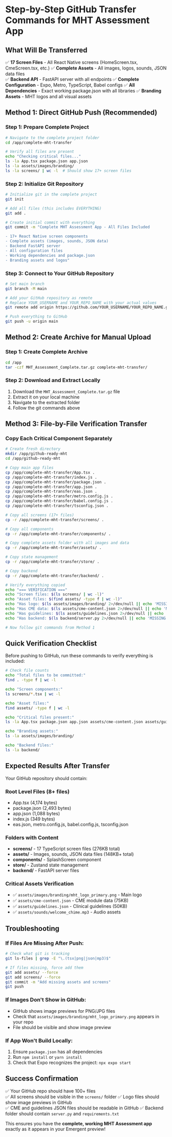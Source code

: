# Step-by-Step GitHub Transfer Commands for MHT Assessment App

## What Will Be Transferred
✅ **17 Screen Files** - All React Native screens (HomeScreen.tsx, CmeScreen.tsx, etc.)
✅ **Complete Assets** - All images, logos, sounds, JSON data files  
✅ **Backend API** - FastAPI server with all endpoints
✅ **Complete Configuration** - Expo, Metro, TypeScript, Babel configs
✅ **All Dependencies** - Exact working package.json with all libraries
✅ **Branding Assets** - MHT logos and all visual assets

## Method 1: Direct GitHub Push (Recommended)

### Step 1: Prepare Complete Project
```bash
# Navigate to the complete project folder
cd /app/complete-mht-transfer

# Verify all files are present
echo "Checking critical files..."
ls -la App.tsx package.json app.json
ls -la assets/images/branding/
ls -la screens/ | wc -l  # Should show 17+ screen files
```

### Step 2: Initialize Git Repository
```bash
# Initialize git in the complete project
git init

# Add all files (this includes EVERYTHING)
git add .

# Create initial commit with everything
git commit -m "Complete MHT Assessment App - All Files Included

- 17+ React Native screen components
- Complete assets (images, sounds, JSON data)  
- Backend FastAPI server
- All configuration files
- Working dependencies and package.json
- Branding assets and logos"
```

### Step 3: Connect to Your GitHub Repository
```bash
# Set main branch
git branch -M main

# Add your GitHub repository as remote
# Replace YOUR_USERNAME and YOUR_REPO_NAME with your actual values
git remote add origin https://github.com/YOUR_USERNAME/YOUR_REPO_NAME.git

# Push everything to GitHub
git push -u origin main
```

## Method 2: Create Archive for Manual Upload

### Step 1: Create Complete Archive
```bash
cd /app
tar -czf MHT_Assessment_Complete.tar.gz complete-mht-transfer/
```

### Step 2: Download and Extract Locally
1. Download the `MHT_Assessment_Complete.tar.gz` file
2. Extract it on your local machine
3. Navigate to the extracted folder
4. Follow the git commands above

## Method 3: File-by-File Verification Transfer

### Copy Each Critical Component Separately
```bash
# Create fresh directory
mkdir /app/github-ready-mht
cd /app/github-ready-mht

# Copy main app files
cp /app/complete-mht-transfer/App.tsx .
cp /app/complete-mht-transfer/index.js .
cp /app/complete-mht-transfer/package.json .
cp /app/complete-mht-transfer/app.json .
cp /app/complete-mht-transfer/eas.json .
cp /app/complete-mht-transfer/metro.config.js .
cp /app/complete-mht-transfer/babel.config.js .
cp /app/complete-mht-transfer/tsconfig.json .

# Copy all screens (17+ files)
cp -r /app/complete-mht-transfer/screens/ .

# Copy all components  
cp -r /app/complete-mht-transfer/components/ .

# Copy complete assets folder with all images and data
cp -r /app/complete-mht-transfer/assets/ .

# Copy state management
cp -r /app/complete-mht-transfer/store/ .

# Copy backend
cp -r /app/complete-mht-transfer/backend/ .

# Verify everything copied
echo "=== VERIFICATION ==="
echo "Screen files: $(ls screens/ | wc -l)"
echo "Asset files: $(find assets/ -type f | wc -l)"  
echo "Has logo: $(ls assets/images/branding/ 2>/dev/null || echo 'MISSING')"
echo "Has CME data: $(ls assets/cme-content.json 2>/dev/null || echo 'MISSING')"
echo "Has guidelines: $(ls assets/guidelines.json 2>/dev/null || echo 'MISSING')"
echo "Has backend: $(ls backend/server.py 2>/dev/null || echo 'MISSING')"

# Now follow git commands from Method 1
```

## Quick Verification Checklist

Before pushing to GitHub, run these commands to verify everything is included:

```bash
# Check file counts
echo "Total files to be committed:"
find . -type f | wc -l

echo "Screen components:"
ls screens/*.tsx | wc -l

echo "Asset files:"  
find assets/ -type f | wc -l

echo "Critical files present:"
ls -la App.tsx package.json app.json assets/cme-content.json assets/guidelines.json

echo "Branding assets:"
ls -la assets/images/branding/

echo "Backend files:"
ls -la backend/
```

## Expected Results After Transfer

Your GitHub repository should contain:

### Root Level Files (8+ files)
- App.tsx (4,174 bytes)
- package.json (2,493 bytes) 
- app.json (1,088 bytes)
- index.js (349 bytes)
- eas.json, metro.config.js, babel.config.js, tsconfig.json

### Folders with Content
- **screens/** - 17 TypeScript screen files (276KB total)
- **assets/** - Images, sounds, JSON data files (148KB+ total)
- **components/** - SplashScreen component  
- **store/** - Zustand state management
- **backend/** - FastAPI server files

### Critical Assets Verification
- ✅ `assets/images/branding/mht_logo_primary.png` - Main logo
- ✅ `assets/cme-content.json` - CME module data (75KB)
- ✅ `assets/guidelines.json` - Clinical guidelines (50KB)
- ✅ `assets/sounds/welcome_chime.mp3` - Audio assets

## Troubleshooting

### If Files Are Missing After Push:
```bash
# Check what git is tracking
git ls-files | grep -E "\.(tsx|png|json|mp3)$"

# If files missing, force add them
git add assets/ --force
git add screens/ --force  
git commit -m "Add missing assets and screens"
git push
```

### If Images Don't Show in GitHub:
- GitHub shows image previews for PNG/JPG files
- Check that `assets/images/branding/mht_logo_primary.png` appears in your repo
- File should be visible and show image preview

### If App Won't Build Locally:
1. Ensure `package.json` has all dependencies
2. Run `npm install` or `yarn install`
3. Check that Expo recognizes the project: `npx expo start`

## Success Confirmation

✅ Your GitHub repo should have 100+ files  
✅ All screens should be visible in the `screens/` folder
✅ Logo files should show image previews in GitHub  
✅ CME and guidelines JSON files should be readable in GitHub
✅ Backend folder should contain `server.py` and `requirements.txt`

This ensures you have the **complete, working MHT Assessment app** exactly as it appears in your Emergent preview!